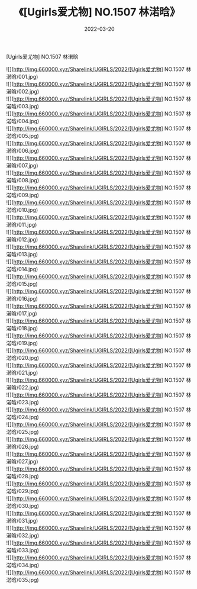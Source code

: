 ﻿---
layout: post
title:  《[Ugirls爱尤物] NO.1507 林渃晗》
date:   2022-03-20
img: http://img.660000.xyz/Sharelink/UGIRLS/2022/[Ugirls爱尤物] NO.1507 林渃晗/000.jpg
categories: [美女, 清纯, 唯美]
---

[Ugirls爱尤物] NO.1507 林渃晗

 ![](http://img.660000.xyz/Sharelink/UGIRLS/2022/[Ugirls爱尤物] NO.1507 林渃晗/001.jpg) <br>![](http://img.660000.xyz/Sharelink/UGIRLS/2022/[Ugirls爱尤物] NO.1507 林渃晗/002.jpg) <br>![](http://img.660000.xyz/Sharelink/UGIRLS/2022/[Ugirls爱尤物] NO.1507 林渃晗/003.jpg) <br>![](http://img.660000.xyz/Sharelink/UGIRLS/2022/[Ugirls爱尤物] NO.1507 林渃晗/004.jpg) <br>![](http://img.660000.xyz/Sharelink/UGIRLS/2022/[Ugirls爱尤物] NO.1507 林渃晗/005.jpg) <br>![](http://img.660000.xyz/Sharelink/UGIRLS/2022/[Ugirls爱尤物] NO.1507 林渃晗/006.jpg) <br>![](http://img.660000.xyz/Sharelink/UGIRLS/2022/[Ugirls爱尤物] NO.1507 林渃晗/007.jpg) <br>![](http://img.660000.xyz/Sharelink/UGIRLS/2022/[Ugirls爱尤物] NO.1507 林渃晗/008.jpg) <br>![](http://img.660000.xyz/Sharelink/UGIRLS/2022/[Ugirls爱尤物] NO.1507 林渃晗/009.jpg) <br>![](http://img.660000.xyz/Sharelink/UGIRLS/2022/[Ugirls爱尤物] NO.1507 林渃晗/010.jpg) <br>![](http://img.660000.xyz/Sharelink/UGIRLS/2022/[Ugirls爱尤物] NO.1507 林渃晗/011.jpg) <br>![](http://img.660000.xyz/Sharelink/UGIRLS/2022/[Ugirls爱尤物] NO.1507 林渃晗/012.jpg) <br>![](http://img.660000.xyz/Sharelink/UGIRLS/2022/[Ugirls爱尤物] NO.1507 林渃晗/013.jpg) <br>![](http://img.660000.xyz/Sharelink/UGIRLS/2022/[Ugirls爱尤物] NO.1507 林渃晗/014.jpg) <br>![](http://img.660000.xyz/Sharelink/UGIRLS/2022/[Ugirls爱尤物] NO.1507 林渃晗/015.jpg) <br>![](http://img.660000.xyz/Sharelink/UGIRLS/2022/[Ugirls爱尤物] NO.1507 林渃晗/016.jpg) <br>![](http://img.660000.xyz/Sharelink/UGIRLS/2022/[Ugirls爱尤物] NO.1507 林渃晗/017.jpg) <br>![](http://img.660000.xyz/Sharelink/UGIRLS/2022/[Ugirls爱尤物] NO.1507 林渃晗/018.jpg) <br>![](http://img.660000.xyz/Sharelink/UGIRLS/2022/[Ugirls爱尤物] NO.1507 林渃晗/019.jpg) <br>![](http://img.660000.xyz/Sharelink/UGIRLS/2022/[Ugirls爱尤物] NO.1507 林渃晗/020.jpg) <br>![](http://img.660000.xyz/Sharelink/UGIRLS/2022/[Ugirls爱尤物] NO.1507 林渃晗/021.jpg) <br>![](http://img.660000.xyz/Sharelink/UGIRLS/2022/[Ugirls爱尤物] NO.1507 林渃晗/022.jpg) <br>![](http://img.660000.xyz/Sharelink/UGIRLS/2022/[Ugirls爱尤物] NO.1507 林渃晗/023.jpg) <br>![](http://img.660000.xyz/Sharelink/UGIRLS/2022/[Ugirls爱尤物] NO.1507 林渃晗/024.jpg) <br>![](http://img.660000.xyz/Sharelink/UGIRLS/2022/[Ugirls爱尤物] NO.1507 林渃晗/025.jpg) <br>![](http://img.660000.xyz/Sharelink/UGIRLS/2022/[Ugirls爱尤物] NO.1507 林渃晗/026.jpg) <br>![](http://img.660000.xyz/Sharelink/UGIRLS/2022/[Ugirls爱尤物] NO.1507 林渃晗/027.jpg) <br>![](http://img.660000.xyz/Sharelink/UGIRLS/2022/[Ugirls爱尤物] NO.1507 林渃晗/028.jpg) <br>![](http://img.660000.xyz/Sharelink/UGIRLS/2022/[Ugirls爱尤物] NO.1507 林渃晗/029.jpg) <br>![](http://img.660000.xyz/Sharelink/UGIRLS/2022/[Ugirls爱尤物] NO.1507 林渃晗/030.jpg) <br>![](http://img.660000.xyz/Sharelink/UGIRLS/2022/[Ugirls爱尤物] NO.1507 林渃晗/031.jpg) <br>![](http://img.660000.xyz/Sharelink/UGIRLS/2022/[Ugirls爱尤物] NO.1507 林渃晗/032.jpg) <br>![](http://img.660000.xyz/Sharelink/UGIRLS/2022/[Ugirls爱尤物] NO.1507 林渃晗/033.jpg) <br>![](http://img.660000.xyz/Sharelink/UGIRLS/2022/[Ugirls爱尤物] NO.1507 林渃晗/034.jpg) <br>![](http://img.660000.xyz/Sharelink/UGIRLS/2022/[Ugirls爱尤物] NO.1507 林渃晗/035.jpg) <br>